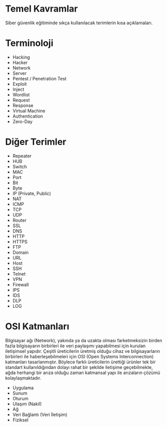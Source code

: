 # Temel Kavramlar
Siber güvenlik eğitiminde sıkça kullanılacak terimlerin kısa açıklamaları.

# Terminoloji
- Hacking
- Hacker
- Network
- Server
- Pentest / Penetration Test
- Exploit
- Inject
- Wordlist
- Request
- Response
- Virtual Machine
- Authentication
- Zero-Day

# Diğer Terimler
- Repeater
- HUB
- Switch
- MAC
- Port
- Bit
- Byte
- IP (Private, Public)
- NAT
- ICMP
- TCP
- UDP
- Router
- SSL
- DNS
- HTTP
- HTTPS
- FTP
- Domain
- URL
- Host
- SSH
- Telnet
- VPN
- Firewall
- IPS
- IDS
- DLP
- LOG

# OSI Katmanları
Bilgisayar ağı (Network), yakında ya da uzakta olması farketmeksizin birden fazla bilgisayarın birbirleri ile veri paylaşımı yapabilmesi için kurulan iletişimsel yapıdır. Çeşitli üreticilerin üretmiş olduğu cihaz ve bilgisayarların birbirleri ile haberleşebilmeleri için OSI (Open Systems Interconnection) katmanları tasarlanmıştır. Böylece farklı üreticilerin ürettiği ürünler tek bir standart kullanıldığından dolayı rahat bir şekilde iletişime geçebilmekte, ağda herhangi bir arıza olduğu zaman katmansal yapı ile arızaların çözümü kolaylaşmaktadır.

- Uygulama
- Sunum
- Oturum
- Ulaşım (Nakil)
- Ağ
- Veri Bağlantı (Veri İletişim)
- Fiziksel
